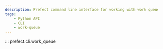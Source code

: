 ```yaml
---
description: Prefect command line interface for working with work queues.
tags:
    - Python API
    - CLI
    - work-queue
---
```


::: prefect.cli.work_queue